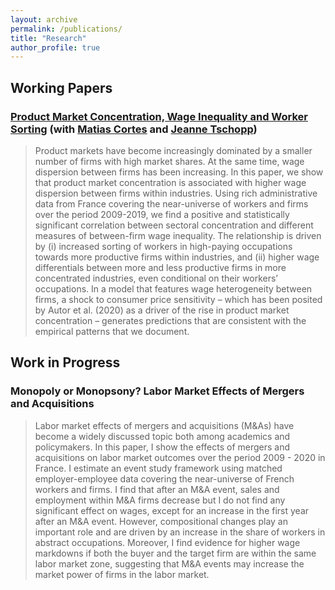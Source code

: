 ```yaml
---
layout: archive
permalink: /publications/
title: "Research"
author_profile: true
---
```


## Working Papers

### [Product Market Concentration, Wage Inequality and Worker Sorting](https://github.com/leyla-gilgen/leyla-gilgen.github.io/blob/master/files/Concentration_France.pdf) (with [Matias Cortes](https://sites.google.com/site/gmatiascortes/) and [Jeanne Tschopp](https://jtschopp.com))
<blockquote>
  <p>
Product markets have become increasingly dominated by a smaller number of firms with high market shares. At the same time, wage dispersion between firms has been increasing. In this paper, we show that product market concentration is associated with higher wage dispersion between firms within industries. Using rich administrative data from France covering the near-universe of workers and firms over the period 2009-2019, we find a positive and statistically significant correlation between sectoral concentration and different measures of between-firm wage inequality. The relationship is driven by (i) increased sorting of workers in high-paying occupations towards more productive firms within industries, and (ii) higher wage differentials between more and less productive firms in more concentrated industries, even conditional on their workers’ occupations. In a model that features wage heterogeneity between firms, a shock to consumer price sensitivity – which has been posited by Autor et al. (2020) as a driver of the rise in product market concentration – generates predictions that are consistent with the empirical patterns that we document.
  </p>
</blockquote>

## Work in Progress

### Monopoly or Monopsony? Labor Market Effects of Mergers and Acquisitions
<blockquote>
  <p>
Labor market effects of mergers and acquisitions (M&As) have become a widely discussed topic both among academics and policymakers. In this paper, I show the effects of mergers and acquisitions on labor market outcomes over the period 2009 - 2020 in France. I estimate an event study framework using matched employer-employee data covering the near-universe of French workers and firms. I find that after an M&A event, sales and employment within M&A firms decrease but I do not find any significant effect on wages, except for an increase in the first year after an M&A event. However, compositional changes play an important role and are driven by an increase in the share of workers in abstract occupations. Moreover, I find evidence for higher wage markdowns if both the buyer and the target firm are within the same labor market zone, suggesting that M&A events may increase the market power of firms in the labor market.
  </p>
</blockquote>
